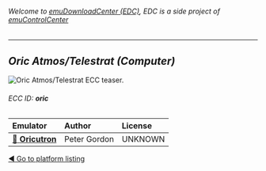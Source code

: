 ###### Welcome to [emuDownloadCenter (EDC)](https://github.com/PhoenixInteractiveNL/emuDownloadCenter/wiki/), EDC is a side project of [emuControlCenter](https://github.com/PhoenixInteractiveNL/emuControlCenter/wiki/)
***
## _Oric Atmos/Telestrat (Computer)_
![](https://raw.githubusercontent.com/wiki/PhoenixInteractiveNL/emuDownloadCenter/images_platform/ecc_oric_teaser.png "Oric Atmos/Telestrat ECC teaser.")
###### ECC ID: **oric**

| Emulator   | Author      | License     |
|:-----------|:------------|:------------|
| [:file_folder: **Oricutron**](https://github.com/PhoenixInteractiveNL/emuDownloadCenter/wiki/Emulator-oricutron#menu) | Peter Gordon | UNKNOWN |

[:arrow_backward: Go to platform listing](https://github.com/PhoenixInteractiveNL/emuDownloadCenter/wiki/EDC-Platform-List)
